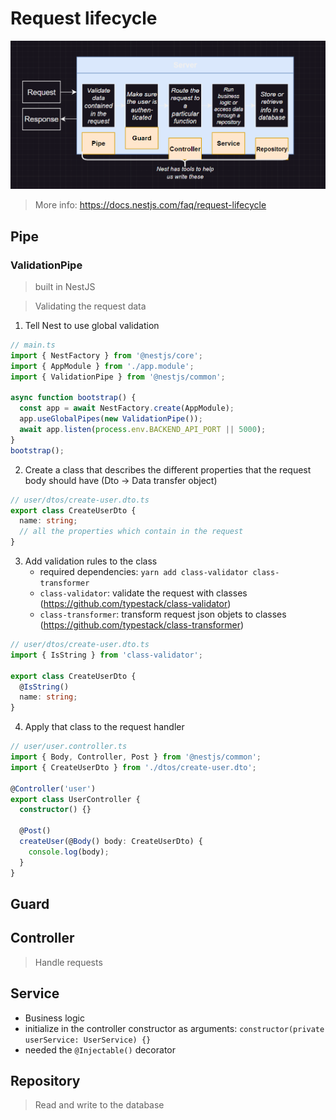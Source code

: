 # Request lifecycle

![Alt text](image.png)

> More info: https://docs.nestjs.com/faq/request-lifecycle

## Pipe

### ValidationPipe

>built in NestJS

>Validating the request data

1. Tell Nest to use global validation
```ts
// main.ts
import { NestFactory } from '@nestjs/core';
import { AppModule } from './app.module';
import { ValidationPipe } from '@nestjs/common';

async function bootstrap() {
  const app = await NestFactory.create(AppModule);
  app.useGlobalPipes(new ValidationPipe());
  await app.listen(process.env.BACKEND_API_PORT || 5000);
}
bootstrap();
```

2. Create a class that describes the different properties that the request body should have (Dto -> Data transfer object)
```ts
// user/dtos/create-user.dto.ts
export class CreateUserDto {
  name: string;
  // all the properties which contain in the request
}
```
3. Add validation rules to the class
    - required dependencies: ```yarn add class-validator class-transformer```
    - ```class-validator```: validate the request with classes (https://github.com/typestack/class-validator)
    - ```class-transformer```: transform request json objets to classes (https://github.com/typestack/class-transformer)

```ts
// user/dtos/create-user.dto.ts
import { IsString } from 'class-validator';

export class CreateUserDto {
  @IsString()
  name: string;
}
```

4. Apply that class to the request handler
```ts
// user/user.controller.ts
import { Body, Controller, Post } from '@nestjs/common';
import { CreateUserDto } from './dtos/create-user.dto';

@Controller('user')
export class UserController {
  constructor() {}

  @Post()
  createUser(@Body() body: CreateUserDto) {
    console.log(body);
  }
}
```

## Guard

## Controller

> Handle requests


## Service
- Business logic
- initialize in the controller constructor as arguments: ```constructor(private userService: UserService) {}```
- needed the ```@Injectable()``` decorator

## Repository
> Read and write to the database